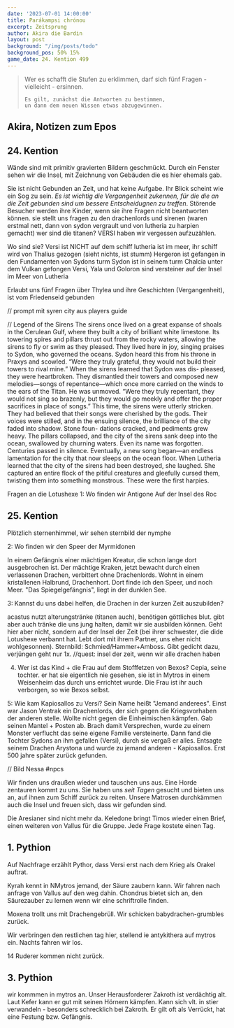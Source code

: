 ```yaml
---
date: '2023-07-01 14:00:00'
title: Parákampsi chrónou
excerpt: Zeitsprung
author: Akira die Bardin
layout: post
background: "/img/posts/todo"
background_pos: 50% 15%
game_date: 24. Kention 499
---
```


<div class="rhyme">
  <blockquote>
    Wer es schafft die Stufen zu erklimmen,
    darf sich fünf Fragen - vielleicht - ersinnen.

    Es gilt, zunächst die Antworten zu bestimmen,
    un dann dem neuen Wissen etwas abzugewinnen.
  </blockquote>
</div>

## Akira, Notizen zum Epos

## 24. Kention

Wände sind mit primitiv gravierten Bildern geschmückt. Durch ein Fenster sehen wir die Insel, mit Zeichnung von Gebäuden die es hier ehemals gab.

Sie ist nicht Gebunden an Zeit, und hat keine Aufgabe. Ihr Blick scheint wie ein Sog zu sein.
_Es ist wichtig die Vergangenheit zukennen, für die die an die Zeit gebunden sind um bessere Entscheidugnen zu treffen_.
Störende Besucher werden ihre Kinder, wenn sie ihre Fragen nicht beantworten können.
sie stellt uns fragen zu den drachenlords und sirenen (waren erstmal nett, dann von sydon vergrault und von lutheria zu harpien gemacht)
wer sind die titanen?
  VERSI haben wir vergessen aufzuzählen.

Wo sind sie?
  Versi ist NICHT auf dem schiff
  lutheria ist im meer, ihr schiff wird von Thalius gezogen (sieht nichts, ist stumm)
  Hergeron ist gefangen in den Fundamenten von Sydons turm
  Sydon ist in seinem turm
  Chalcia unter dem Vulkan gefongen
  Versi, Yala und Goloron sind versteiner auf der Insel im Meer von Lutheria

Erlaubt uns fünf Fragen über Thylea und ihre Geschichten (Vergangenheit), ist vom Friedenseid gebunden


// prompt mit syren city aus players guide

// Legend of the Sirens
The sirens once lived on a great expanse of shoals in the Cerulean Gulf, where they built a city of brilliant white limestone. Its towering spires and pillars thrust out from the rocky waters, allowing the sirens to fly or swim as they pleased. They lived here in joy, singing praises to Sydon, who governed the oceans. Sydon heard this from his throne in Praxys and scowled. “Were they truly grateful, they would not build their towers to rival mine.”
When the sirens learned that Sydon was dis- pleased, they were heartbroken. They dismantled their towers and composed new melodies—songs of repentance—which once more carried on the winds to the ears of the Titan. He was unmoved. “Were they truly repentant, they would not sing so brazenly, but they would go meekly and offer the proper sacrifices in place of songs.”
This time, the sirens were utterly stricken. They had believed that their songs were cherished by the gods. Their voices were stilled, and in the ensuing silence, the brilliance of the city faded into shadow. Stone foun- dations cracked, and pediments grew heavy. The pillars collapsed, and the city of the sirens sank deep into the ocean, swallowed by churning waters. Even its name was forgotten.
Centuries passed in silence. Eventually, a new song began—an endless lamentation for the city that now sleeps on the ocean floor. When Lutheria learned that the city of the sirens had been destroyed, she laughed. She captured an entire flock of the pitiful creatures and gleefully cursed them, twisting them into something monstrous. These were the first harpies.



Fragen an die Lotushexe
1: Wo finden wir Antigone
  Auf der Insel des Roc

## 25. Kention

Plötzlich sternenhimmel, wir sehen sternbild der nymphe
  
2: Wo finden wir den Speer der Myrmidonen

In einem Gefängnis einer mächtigen Kreatur, die schon lange dort ausgebrochen ist. Der mächtige Kraken, jetzt bewacht durch einen verlassenen Drachen, verbittert ohne Drachenlords. Wohnt in einem kristallenen Halbrund, Drachenhort. Dort finde ich den Speer, und noch Meer. "Das Spiegelgefängnis", liegt in der dunklen See.

3: Kannst du uns dabei helfen, die Drachen in der kurzen Zeit auszubilden?

acastus nutzt alterungstränke (titanen auch), benötigen göttliches blut. 
gibt aber auch tränke die uns jung halten, damit wir sie ausbilden können. Geht hier aber nicht, sondern auf der Insel der Zeit (bei ihrer schwester, die dide Lotushexe verbannt hat. Lebt dort mit ihrem Partner, uns eher nicht wohlgesonnen). Sternbild: Schmied/Hammer+Amboss. Gibt gedicht dazu, verjüngen geht nur 1x.
//quest: insel der zeit, wenn wir alle drachen haben

4. Wer ist das Kind + die Frau auf dem Stofffetzen von Bexos?
Cepia, seine tochter. er hat sie eigentlich nie gesehen, sie ist in Mytros in einem Weisenheim das durch uns errichtet wurde.
Die Frau ist ihr auch verborgen, so wie Bexos selbst.

5: Wie kam Kapiosallos zu Versi?
Sein Name heißt "Jemand anderees". Einst war Jason Ventrak ein Drachenlords, der sich gegen die Kriegsvorhaben der anderen stelle. Wollte nicht gegen die Einheimischen kämpfen. Gab seinen Mantel + Posten ab. Brach damit Versprechen, wurde zu einem Monster verflucht das seine eigene Familie versteinerte. Dann fand die Tochter Sydons an ihm gefallen (Versi), durch sie vergaß er alles. Entsagte seinem Drachen Arystona und wurde zu jemand anderen - Kapiosallos. Erst 500 jahre später zurück gefunden. 


// Bild Nessa #npcs

Wir finden uns draußen wieder und tauschen uns aus. Eine Horde zentauren kommt zu uns. Sie haben uns _seit Tagen_ gesucht und bieten uns an, auf ihnen zum Schiff zurück zu reiten. Unsere Matrosen durchkämmen auch die Insel und freuen sich, dass wir gefunden sind.

Die Aresianer sind nicht mehr da. Keledone bringt Timos wieder einen Brief, einen weiteren von Vallus für die Gruppe.
Jede Frage kostete einen Tag.

## 1. Pythion

Auf Nachfrage erzählt Pythor, dass Versi erst nach dem Krieg als Orakel auftrat. 

Kyrah kennt in NMytros jemand, der Säure zaubern kann. Wir fahren nach anfrage von Vallus auf den weg dahin.
Chondrus bietet sich an, den Säurezauber zu lernen wenn wir eine schriftrolle finden.

Moxena trollt uns mit Drachengebrüll. Wir schicken babydrachen-grumbles zurück.

Wir verbringen den restlichen tag hier, stellend ie antykithera auf mytros ein. Nachts fahren wir los.

14 Ruderer kommen nicht zurück.

## 3. Pythion

wir kommmen in mytros an.
Unser Herausforderer Zakroth ist verdächtig alt. Laut Kefer kann er gut mit seinen Hörnern kämpfen. Kann sich vlt. in stier verwandeln - besonders schrecklich bei Zakroth. Er gilt oft als Verrückt, hat eine Festung bzw. Gefängnis.



<!--
wir haben companions: https://docs.google.com/document/d/1ecRhZrYZRwu27wDNc-pTEF_OdaFvHtIIgzu1iEV3yVI/edit#
Die Amazonen sind mit der Halbinsel Aresia in Verbindung, 
der Minotaure Zakroth der Wahnsinnige will seine Volksgenossen in Mytros befreien.
pythor und hexia, grüner drache, hängen zusammen
Narsus für viele aresianer ein spielzeug der königin.
Im Gedicht der Schicksale könnte das Sternbild des Schmieds gemeint sein
Tasha's ... brew stellt große mengen säure her
Helios hat auch Gefallen an den Gyganen gefunden

Next time: ameisen züchten

//reminder: hint von acastus zum stab:
Weit entfernt im Reiche der Toten bei gar wenig Licht
Im schwarzen Gewässer von Lutheria bei noch weniger Sicht
Von Mächtigem Bewacht liegt er in spiegelnden Scherben die einst Aresianischer Sand
// lotushexe weiß mehr dazu, demetrias schwester kennt weg.

-->
